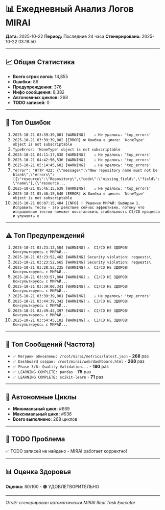 # 📊 Ежедневный Анализ Логов MIRAI

**Дата:** 2025-10-22
**Период:** Последние 24 часа
**Сгенерировано:** 2025-10-22 03:18:50

---

## 📈 Общая Статистика

- **Всего строк логов:** 14,855
- **Ошибки:** 86
- **Предупреждения:** 376
- **Инфо сообщения:** 8,382
- **Автономных циклов:** 268
- **TODO записей:** 0

---

## 🔴 Топ Ошибок

1. `2025-10-21 03:39:39,001 [WARNING]    ⚠️ Не удалось: 'top_errors'`
2. `2025-10-21 03:39:39,002 [ERROR] ❌ Ошибка в цикле: 'NoneType' object is not subscriptable`
3. `TypeError: 'NoneType' object is not subscriptable`
4. `2025-10-21 04:11:17,838 [WARNING]    ⚠️ Не удалось: 'top_errors'`
5. `2025-10-21 04:42:56,536 [WARNING]    ⚠️ Не удалось: 'top_errors'`
6. `2025-10-21 05:14:45,602 [WARNING]    ⚠️ Не удалось: 'top_errors'`
7. `"error": "HTTP 422: {\"message\":\"New repository name must not be blank\",\"errors\":[{\"resource\":\"Repository\",\"code\":\"missing_field\",\"field\":\"name\"},{\"resource...`
8. `2025-10-21 05:46:15,639 [WARNING]    ⚠️ Не удалось: 'top_errors'`
9. `2025-10-21 05:46:15,640 [ERROR] ❌ Ошибка в цикле: 'NoneType' object is not subscriptable`
10. `2025-10-21 06:07:15,484 [INFO] 💡 Решение МИРАЙ: Выбираю 1. Исправить тесты - это действие сейчас эффективно, потому что исправление тестов поможет восстановить стабильность CI/CD процесса и улучшить о`

---

## ⚠️ Топ Предупреждений

1. `2025-10-21 03:23:12,504 [WARNING] ⚠️  CI/CD НЕ ЗДОРОВ! Консультируюсь с МИРАЙ...`
2. `2025-10-21 03:23:52,482 [WARNING] Security violation: requests\.`
3. `2025-10-21 03:23:52,665 [WARNING] Security violation: requests\.`
4. `2025-10-21 03:28:53,235 [WARNING] ⚠️  CI/CD НЕ ЗДОРОВ! Консультируюсь с МИРАЙ...`
5. `2025-10-21 03:33:57,804 [WARNING] ⚠️  CI/CD НЕ ЗДОРОВ! Консультируюсь с МИРАЙ...`
6. `2025-10-21 03:39:00,341 [WARNING] ⚠️  CI/CD НЕ ЗДОРОВ! Консультируюсь с МИРАЙ...`
7. `2025-10-21 03:39:39,001 [WARNING]    ⚠️ Не удалось: 'top_errors'`
8. `2025-10-21 03:44:39,342 [WARNING] ⚠️  CI/CD НЕ ЗДОРОВ! Консультируюсь с МИРАЙ...`
9. `2025-10-21 03:49:42,397 [WARNING] ⚠️  CI/CD НЕ ЗДОРОВ! Консультируюсь с МИРАЙ...`
10. `2025-10-21 03:54:45,102 [WARNING] ⚠️  CI/CD НЕ ЗДОРОВ! Консультируюсь с МИРАЙ...`

---

## 💬 Топ Сообщений (Частота)

- `✅ Метрики обновлены: /root/mirai/metrics/latest.json` - **268** раз
- `✅ Dashboard создан: /root/mirai/web/dashboard.html` - **268** раз
- `✅ Phase 3/6: Quality Validation...` - **180** раз
- `✅ LEARNING COMPLETE: pandas` - **75** раз
- `✅ LEARNING COMPLETE: scikit-learn` - **71** раз

---

## 🔄 Автономные Циклы

- **Минимальный цикл:** #669
- **Максимальный цикл:** #936
- **Всего выполнено:** 268 циклов

---

## 🚨 TODO Проблема

✅ TODO записей не найдено - MIRAI работает корректно!

---

## 📊 Оценка Здоровья

**Оценка:** 60/100 - 🟠 УДОВЛЕТВОРИТЕЛЬНО

---

*Отчёт сгенерирован автоматически MIRAI Real Task Executor*
